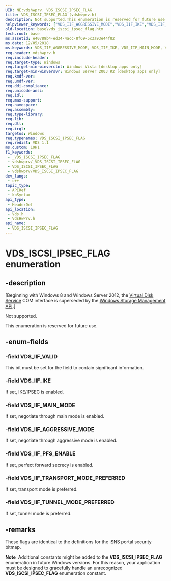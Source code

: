 ```yaml
---
UID: NE:vdshwprv._VDS_ISCSI_IPSEC_FLAG
title: VDS_ISCSI_IPSEC_FLAG (vdshwprv.h)
description: Not supported.This enumeration is reserved for future use.
helpviewer_keywords: ["VDS_IIF_AGGRESSIVE_MODE","VDS_IIF_IKE","VDS_IIF_MAIN_MODE","VDS_IIF_PFS_ENABLE","VDS_IIF_TRANSPORT_MODE_PREFERRED","VDS_IIF_TUNNEL_MODE_PREFERRED","VDS_IIF_VALID","VDS_ISCSI_IPSEC_FLAG","VDS_ISCSI_IPSEC_FLAG enumeration [VDS]","base.vds_iscsi_ipsec_flag","vds/VDS_IIF_AGGRESSIVE_MODE","vds/VDS_IIF_IKE","vds/VDS_IIF_MAIN_MODE","vds/VDS_IIF_PFS_ENABLE","vds/VDS_IIF_TRANSPORT_MODE_PREFERRED","vds/VDS_IIF_TUNNEL_MODE_PREFERRED","vds/VDS_IIF_VALID","vds/VDS_ISCSI_IPSEC_FLAG","vdshwprv/VDS_IIF_AGGRESSIVE_MODE","vdshwprv/VDS_IIF_IKE","vdshwprv/VDS_IIF_MAIN_MODE","vdshwprv/VDS_IIF_PFS_ENABLE","vdshwprv/VDS_IIF_TRANSPORT_MODE_PREFERRED","vdshwprv/VDS_IIF_TUNNEL_MODE_PREFERRED","vdshwprv/VDS_IIF_VALID","vdshwprv/VDS_ISCSI_IPSEC_FLAG"]
old-location: base\vds_iscsi_ipsec_flag.htm
tech.root: base
ms.assetid: e40789b4-ed34-4acc-8f69-5c3a93e44f82
ms.date: 12/05/2018
ms.keywords: VDS_IIF_AGGRESSIVE_MODE, VDS_IIF_IKE, VDS_IIF_MAIN_MODE, VDS_IIF_PFS_ENABLE, VDS_IIF_TRANSPORT_MODE_PREFERRED, VDS_IIF_TUNNEL_MODE_PREFERRED, VDS_IIF_VALID, VDS_ISCSI_IPSEC_FLAG, VDS_ISCSI_IPSEC_FLAG enumeration [VDS], base.vds_iscsi_ipsec_flag, vds/VDS_IIF_AGGRESSIVE_MODE, vds/VDS_IIF_IKE, vds/VDS_IIF_MAIN_MODE, vds/VDS_IIF_PFS_ENABLE, vds/VDS_IIF_TRANSPORT_MODE_PREFERRED, vds/VDS_IIF_TUNNEL_MODE_PREFERRED, vds/VDS_IIF_VALID, vds/VDS_ISCSI_IPSEC_FLAG, vdshwprv/VDS_IIF_AGGRESSIVE_MODE, vdshwprv/VDS_IIF_IKE, vdshwprv/VDS_IIF_MAIN_MODE, vdshwprv/VDS_IIF_PFS_ENABLE, vdshwprv/VDS_IIF_TRANSPORT_MODE_PREFERRED, vdshwprv/VDS_IIF_TUNNEL_MODE_PREFERRED, vdshwprv/VDS_IIF_VALID, vdshwprv/VDS_ISCSI_IPSEC_FLAG
req.header: vdshwprv.h
req.include-header: 
req.target-type: Windows
req.target-min-winverclnt: Windows Vista [desktop apps only]
req.target-min-winversvr: Windows Server 2003 R2 [desktop apps only]
req.kmdf-ver: 
req.umdf-ver: 
req.ddi-compliance: 
req.unicode-ansi: 
req.idl: 
req.max-support: 
req.namespace: 
req.assembly: 
req.type-library: 
req.lib: 
req.dll: 
req.irql: 
targetos: Windows
req.typenames: VDS_ISCSI_IPSEC_FLAG
req.redist: VDS 1.1
ms.custom: 19H1
f1_keywords:
 - _VDS_ISCSI_IPSEC_FLAG
 - vdshwprv/_VDS_ISCSI_IPSEC_FLAG
 - VDS_ISCSI_IPSEC_FLAG
 - vdshwprv/VDS_ISCSI_IPSEC_FLAG
dev_langs:
 - c++
topic_type:
 - APIRef
 - kbSyntax
api_type:
 - HeaderDef
api_location:
 - Vds.h
 - VdsHwPrv.h
api_name:
 - VDS_ISCSI_IPSEC_FLAG
---
```


# VDS_ISCSI_IPSEC_FLAG enumeration


## -description

<p class="CCE_Message">[Beginning with Windows 8 and Windows Server 2012, the <a href="/windows/desktop/VDS/virtual-disk-service-portal">Virtual Disk Service</a> COM interface is superseded by the <a href="/previous-versions/windows/desktop/stormgmt/windows-storage-management-api-portal">Windows Storage Management API</a>.]

Not supported.

This enumeration is reserved for future use.

## -enum-fields

### -field VDS_IIF_VALID

This bit must be set for the field to contain significant information.

### -field VDS_IIF_IKE

If set, IKE/IPSEC is enabled.

### -field VDS_IIF_MAIN_MODE

If set, negotiate through main mode is enabled.

### -field VDS_IIF_AGGRESSIVE_MODE

If set, negotiate through aggressive mode is enabled.

### -field VDS_IIF_PFS_ENABLE

If set, perfect forward secrecy is enabled.

### -field VDS_IIF_TRANSPORT_MODE_PREFERRED

If set, transport mode is preferred.

### -field VDS_IIF_TUNNEL_MODE_PREFERRED

If set, tunnel mode is preferred.

## -remarks

These flags are identical to the definitions for the iSNS portal security 
   bitmap.

<div class="alert"><b>Note</b>  Additional constants might be added to the <b>VDS_ISCSI_IPSEC_FLAG</b> enumeration in future Windows versions. For this reason, your application must be designed to gracefully handle an unrecognized <b>VDS_ISCSI_IPSEC_FLAG</b> enumeration constant.</div>
<div> </div>